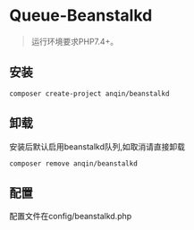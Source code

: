 Queue-Beanstalkd
===============

> 运行环境要求PHP7.4+。

## 安装

~~~
composer create-project anqin/beanstalkd
~~~
## 卸载
安装后默认启用beanstalkd队列,如取消请直接卸载
~~~
composer remove anqin/beanstalkd
~~~
## 配置
配置文件在config/beanstalkd.php
